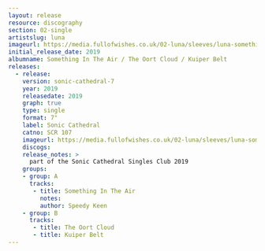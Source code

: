```yaml
---
layout: release
resource: discography
section: 02-single
artistslug: luna
imageurl: https://media.fullofwishes.co.uk/02-luna/sleeves/luna-something-in-the-air.jpg
initial_release_date: 2019
albumname: Something In The Air / The Oort Cloud / Kuiper Belt
releases:
  - release:
    version: sonic-cathedral-7
    year: 2019
    releasedate: 2019
    graph: true
    type: single
    format: 7"
    label: Sonic Cathedral
    catno: SCR 107
    imageurl: https://media.fullofwishes.co.uk/02-luna/sleeves/luna-something-in-the-air.jpg
    discogs:
    release_notes: >
      part of the Sonic Cathedral Singles Club 2019
    groups:
    - group: A
      tracks:
       - title: Something In The Air
         notes:
         author: Speedy Keen
    - group: B
      tracks:
       - title: The Oort Cloud
       - title: Kuiper Belt
---
```

